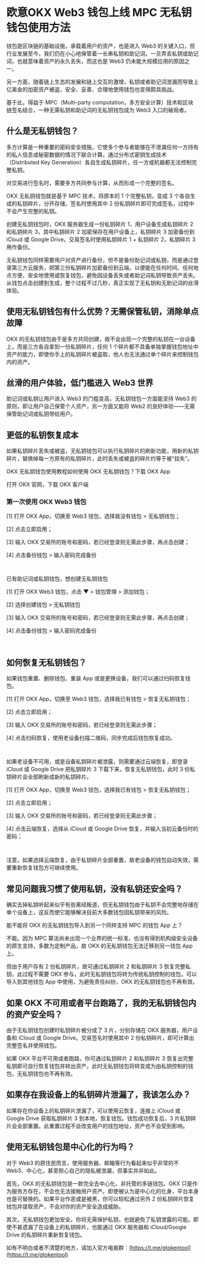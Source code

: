 # 欧意OKX Web3 钱包上线 MPC 无私钥钱包使用方法

钱包是区块链的基础设施，承载着用户的资产，也是进入 Web3 的关键入口，但行业发展至今，我们仍在小心地保管着一长串私钥和助记词，一旦弄丢私钥或助记词，也就意味着资产的永久丢失，而这也是 Web3 仍未能大规模应用的原因之一。

另一方面，随着链上生态的发展和链上交互的激增，私钥或者助记词泄漏而导致上亿美金的加密资产被盗，安全、妥善、合理地使用钱包也变得颇具挑战。

基于此，得益于 MPC（Multi-party computation，多方安全计算）技术和区块链签名结合，一种无需私钥和助记词的无私钥钱包成为 Web3 入口的破局者。

## 什么是无私钥钱包？

多方计算是一种重要的密码安全措施，它使多个参与者能够在不泄漏任何一方持有的私人信息或秘密数据的情况下联合计算。通过分布式密钥生成技术（Distributed Key Generation）各自生成私钥碎片，任一方或机器都无法控制完整私钥。

对交易进行签名时，需要多方共同参与计算，从而形成一个完整的签名。

OKX 无私钥钱包就是基于 MPC 技术，将原本的 1 个完整私钥，变成 3 个各自生成的私钥碎片，分开存储，签名时使用其中 2 份私钥碎片即可完成签名，过程中不会产生完整的私钥。

创建无私钥钱包时，OKX 服务器生成一份私钥碎片 1，用户设备生成私钥碎片 2 和私钥碎片 3，其中私钥碎片 2 加密保存在用户设备上，私钥碎片 3 加密备份到 iCloud 或 Google Drive。交易签名时使用私钥碎片 1 + 私钥碎片 2，私钥碎片 3 用作备份。

无私钥钱包同样需要用户对资产进行备份，但不是备份助记词或私钥，而是通过登录第三方云服务，把第三份私钥碎片加密备份到云端，以便能在任何时间、任何地点方便、安全地使用或恢复钱包，避免因设备丢失或者助记词私钥导致资产丢失。从钱包点击创建到生成，整个过程不过几秒，真正实现了无私钥和无助记词的丝滑体验。

## 使用无私钥钱包有什么优势？无需保管私钥，消除单点故障

OKX 的无私钥钱包由于是多方共同创建，故不会出现一个完整的私钥在一台设备上，而是三方各自拿到一份私钥碎片，任何 1 个碎片都不具备单独掌握钱包地址中资产的能力，即使你手上的私钥碎片被盗取，他人也无法通过单个碎片来控制钱包内的资产。

## 丝滑的用户体验，低门槛进入 Web3 世界

助记词或私钥让用户进入 Web3 的门槛变高，无私钥钱包一方面能坚持 Web3 的原则，即让用户自己保管个人资产，另一方面又能将 Web2 的良好体验——无需保管助记词或私钥带给用户。

## 更低的私钥恢复成本

如果私钥碎片丢失或被盗，无私钥钱包可以执行私钥碎片的刷新功能，用新的私钥碎片，替换掉每一方原有的私钥碎片，此时丢失或被盗的碎片约等于被“挂失”。

OKX 无私钥钱包使用教程如何使用 OKX 无私钥钱包？下载 OKX App

打开 OKX 官网，下载 OKX 客户端

### 第一次使用 OKX Web3 钱包

\[1] 打开 OKX App，切换至 Web3 钱包，选择我没有钱包 > 无私钥钱包；

\[2] 点击立即启用；

&#x20;\[3] 输入 OKX 交易所的账号和密码，若已经登录则无需此步骤，再点击创建；

&#x20;\[4] 点击备份钱包 > 输入密码完成备份

<figure><img src="../../.gitbook/assets/202403091756081.jpeg" alt=""><figcaption></figcaption></figure>

<figure><img src="../../.gitbook/assets/202403091756082 (1).jpeg" alt=""><figcaption></figcaption></figure>

已有助记词或私钥钱包，想创建无私钥钱包

\[1] 打开 OKX Web3 钱包，点击 ▼ > 钱包管理 > 添加钱包；&#x20;

\[2] 选择创建钱包 > 无私钥钱包&#x20;

\[3] 输入 OKX 交易所的账号和密码，若已经登录则无需此步骤，再点击创建；

\[4] 点击备份钱包 > 输入密码完成备份

<figure><img src="../../.gitbook/assets/202403091756083 (1).jpeg" alt=""><figcaption></figcaption></figure>

<figure><img src="../../.gitbook/assets/202403091756083 (2).jpeg" alt=""><figcaption></figcaption></figure>

## 如何恢复无私钥钱包？

如果钱包重置、删除钱包、重装 App 或是更换设备，我们可以通过扫码恢复钱包。

\[1] 打开 OKX App，切换至 Web3 钱包，选择我已有钱包 > 恢复无私钥钱包；

\[2] 点击立即启用；

\[3] 输入 OKX 交易所的账号和密码，若已经登录则无需此步骤；

\[4] 点击扫码恢复，使用老设备扫描二维码，同步完成后钱包恢复成功。

<figure><img src="../../.gitbook/assets/202403091756083 (3).jpeg" alt=""><figcaption></figcaption></figure>

<figure><img src="../../.gitbook/assets/202403091756083 (4).jpeg" alt=""><figcaption></figcaption></figure>

如果老设备不可用，或是设备私钥碎片被泄露，则需要通过云端恢复，即登录 iCloud 或 Google Drive 把私钥碎片 3 下载下来，恢复无私钥钱包，此时 3 份私钥碎片会全部刷新成新的私钥碎片。

\[1] 打开 OKX App，切换至 Web3 钱包，选择我已有钱包 > 恢复无私钥钱包；

\[2] 点击立即启用；

\[3] 输入 OKX 交易所的账号和密码，若已经登录则无需此步骤；

\[4] 点击云端恢复，选择从 iCloud 或 Google Drive 恢复，并输入当初云备份时的密码；

<figure><img src="../../.gitbook/assets/202403091756083 (5).jpeg" alt=""><figcaption></figcaption></figure>

<figure><img src="../../.gitbook/assets/202403091756083 (6).jpeg" alt=""><figcaption></figcaption></figure>

注意，如果选择云端恢复，由于私钥碎片全部重置，故老设备的钱包自动失效，需要重新恢复钱包方可继续使用。

## 常见问题我习惯了使用私钥，没有私钥还安全吗？

确实去掉私钥听起来似乎有些离经叛道，但无私钥钱包由于私钥不会完整地存储在单个设备上，这反而使它能够解决目前大多数钱包因私钥带来的风险。

能不能将 OKX 的无私钥钱包导入到另一个同样支持 MPC 的钱包 App 上？

不能。因为 MPC 算法尚未出现一个业界的统一标准，也没有得到机构级安全设备的原生支持，多数为定制产品，故 OKX 的无私钥钱包无法迁移到另一钱包 App上。

但由于用户存有 2 份私钥碎片，故可通过私钥碎片 2 和私钥碎片 3 恢复完整私钥，此过程不需要 OKX 参与，此时无私钥钱包将转为传统私钥控制的钱包，可以导入到其他钱包 App 中使用，为避免责任纠纷，OKX 的无私钥钱包也不再有效。

## 如果 OKX 不可用或者平台跑路了，我的无私钥钱包内的资产安全吗？

由于无私钥钱包创建时私钥碎片被分成了 3 片，分别存储在 OKX 服务器，用户设备和 iCloud 或 Google Drive。交易签名时使用其中 2 份私钥碎片，即可计算出完整签名并使用钱包。

如果 OKX 平台不可用或者跑路，你可通过私钥碎片 2 和私钥碎片 3 恢复出完整私钥即可自行恢复钱包并转出资产。此时无私钥钱包将转变成为由私钥控制的钱包，无私钥钱包也不再有效。

## 如果存在我设备上的私钥碎片泄漏了，我该怎么办？

如果存在你设备上的私钥碎片泄漏了，可以使用云恢复，连接上 iCloud 或 Google Drive 获取私钥碎片 3 到本地，恢复钱包。钱包成功恢复后，3 片私钥碎片会全部重置。此重置过程不会改变用户的钱包地址，资产也不会受到影响。

## 使用无私钥钱包是中心化的行为吗？

对于 Web3 的原住民而言，使用服务器、邮箱等行为看起来似乎非常的不 Web3、中心化，甚至担心自己的隐私被泄漏，但事实并非如此。

首先，OKX 的无私钥钱包是一款完全去中心化、非托管的多链钱包。OKX 只是作为服务方存在，不会也无法接触用户资产。即使被认为是中心化的化身，平台本身也是可替换的。如果平台作恶或是被黑，你可以轻松通过另外 2 份私钥碎片恢复钱包并提取资产，不会对你的资产安全造成威胁。

其次，无私钥钱包更加安全。你将无需保护私钥，也就避免了私钥泄露的可能。即使不甚遗漏了在设备上的私钥碎片，也能通过 OKX 服务器和 iCloud/Google Drive 的私钥碎片重新恢复钱包。

如有不明白或者不清楚的地方，请加入官方电报群：[https://t.me/gtokentool](https://t.me/gtokentool)
